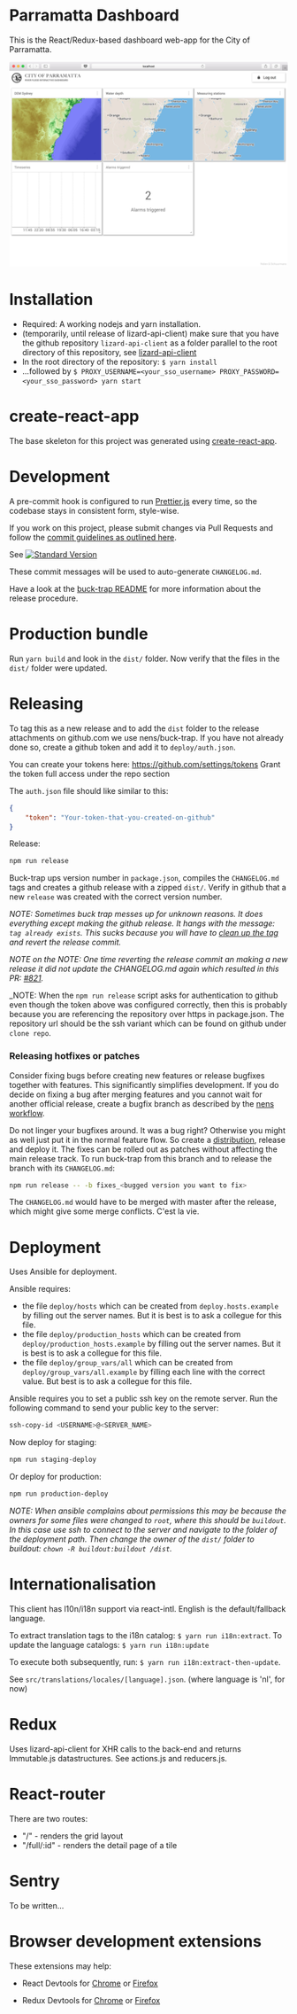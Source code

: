 Parramatta Dashboard
====================

This is the React/Redux-based dashboard web-app for the City of Parramatta.

![Screenshot](https://raw.githubusercontent.com/nens/parramatta-dashboard/master/screenshot.jpg?token=AAAcGVz1I1unGIxeRJNHrvlTKk8P4mL8ks5Z4Ly2wA%3D%3D)

Installation
============

- Required: A working nodejs and yarn installation.
- (temporarily, until release of lizard-api-client) make sure that you have the github repository `lizard-api-client` as a folder parallel to the root directory of this repository, see [lizard-api-client](https://github.com/nens/lizard-api-client)
- In the root directory of the repository: `$ yarn install`
- ...followed by `$ PROXY_USERNAME=<your_sso_username> PROXY_PASSWORD=<your_sso_password> yarn start`


create-react-app
================

The base skeleton for this project was generated using [create-react-app](https://github.com/facebookincubator/create-react-app).


Development
===========

A pre-commit hook is configured to run [Prettier.js](https://github.com/prettier/prettier) every time, so the codebase stays in consistent form, style-wise.

If you work on this project, please submit changes via Pull Requests and follow the [commit guidelines as outlined here](https://github.com/conventional-changelog/standard-version#commit-message-convention-at-a-glance).

See [![Standard Version](https://img.shields.io/badge/release-standard%20version-brightgreen.svg)](https://github.com/conventional-changelog/standard-version)

These commit messages will be used to auto-generate `CHANGELOG.md`.

Have a look at the [buck-trap README](https://github.com/nens/buck-trap/blob/master/README.md) for more information about the release procedure.


Production bundle
=================

Run `yarn build` and look in the `dist/` folder.
Now verify that the files in the `dist/` folder were updated.


Releasing
=========

To tag this as a new release and to add the `dist` folder to the release
attachments on github.com we use nens/buck-trap. If you have not already done so, create a github token and add it to `deploy/auth.json`.

You can create your tokens here: https://github.com/settings/tokens Grant the token full access under the repo section

The `auth.json` file should like similar to this:

```json
{
    "token": "Your-token-that-you-created-on-github"
}
```

Release:

```sh
npm run release
```

Buck-trap ups version number in `package.json`, compiles the `CHANGELOG.md` tags and creates a github release with a zipped `dist/`.
Verify in github that a new `release` was created with the correct version number.

_NOTE: Sometimes buck trap messes up for unknown reasons. It does everything except  making the github release. It hangs with the message: `tag already exists`. This sucks because you will have to [clean up the tag](https://nathanhoad.net/how-to-delete-a-remote-git-tag) and revert the release commit._

_NOTE on the NOTE: One time reverting the release commit an making a new release  it did not update the CHANGELOG.md again which resulted in this PR: [#821](https://github.com/nens/lizard-client/pull/821)._

_NOTE: When the `npm run release` script asks for authentication to github even though the token above was configured correctly, then this is probably because you are referencing the repository over https in package.json. The repository url should be the ssh variant which can be found on github under `clone repo`.

### Releasing hotfixes or patches
Consider fixing bugs before creating new features or release bugfixes together with features. This significantly simplifies development. If you do decide on fixing a bug after merging features and you cannot wait for another official release, create a bugfix branch as described by the [nens workflow](https://github.com/nens/inframan/blob/master/workflow/workflow.rst#bug-fixes).

Do not linger your bugfixes around. It was a bug right? Otherwise you might as well just put it in the normal feature flow. So create a [distribution](#build), release and deploy it. The fixes can be rolled out as patches without affecting the main release track. To run buck-trap from this branch and to release the branch with its `CHANGELOG.md`:

```sh
npm run release -- -b fixes_<bugged version you want to fix>
```

The `CHANGELOG.md` would have to be merged with master after the release, which might give some merge conflicts. C'est la vie.


Deployment
==========

Uses Ansible for deployment.

Ansible requires:

- the file `deploy/hosts` which can be created from `deploy.hosts.example` by filling out the server names. But it is best is to ask a collegue for this file.
- the file `deploy/production_hosts` which can be created from `deploy/production_hosts.example` by filling out the server names. But it is best is to ask a collegue for this file.
- the file `deploy/group_vars/all` which can be created from `deploy/group_vars/all.example` by filling each line with the correct value. But best is to ask a collegue for this file.

Ansible requires you to set a public ssh key on the remote server. Run the following command to send your public key to the server:

```sh
ssh-copy-id <USERNAME>@<SERVER_NAME>
```

Now deploy for staging:

```sh
npm run staging-deploy
```

Or deploy for production:

```sh
npm run production-deploy
```


_NOTE: When ansible complains about permissions this may be because the owners for some files were changed to `root`, where this should be `buildout`. In this case use ssh to connect to the server and navigate to the folder of the deployment path. Then change the owner of the `dist/` folder to buildout: ```chown -R buildout:buildout /dist```._


Internationalisation
====================

This client has l10n/i18n support via react-intl.
English is the default/fallback language.

To extract translation tags to the i18n catalog: `$ yarn run i18n:extract`.
To update the language catalogs: `$ yarn run i18n:update`

To execute both subsequently, run: `$ yarn run i18n:extract-then-update`.

See `src/translations/locales/[language].json`. (where language is 'nl', for now)


Redux
=====

Uses lizard-api-client for XHR calls to the back-end and returns Immutable.js datastructures.
See actions.js and reducers.js.


React-router
============

There are two routes:

- "/" - renders the grid layout
- "/full/:id" - renders the detail page of a tile


Sentry
======

To be written...


Browser development extensions
==============================

These extensions may help:

- React Devtools for [Chrome](https://chrome.google.com/webstore/detail/react-developer-tools/fmkadmapgofadopljbjfkapdkoienihi?hl=en) or [Firefox](https://addons.mozilla.org/en-US/firefox/addon/react-devtools/)

- Redux Devtools for [Chrome](https://chrome.google.com/webstore/detail/redux-devtools/lmhkpmbekcpmknklioeibfkpmmfibljd?hl=en) or [Firefox](https://addons.mozilla.org/en-Gb/firefox/addon/remotedev/)
